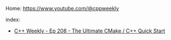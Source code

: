 Home: https://www.youtube.com/@cppweekly

index:
- [C++ Weekly - Ep 208 - The Ultimate CMake / C++ Quick Start](https://youtu.be/YbgH7yat-Jo)
